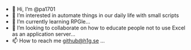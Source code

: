 - 👋 Hi, I’m @pa1701
- 👀 I’m interested in automate things in our daily life with small scripts
- 🌱 I’m currently learning RPGle...
- 💞️ I’m looking to collaborate on how to educate people not to use Excel as an application server...
- 📫 How to reach me github@h1g.se ...

<!---
pa1701/pa1701 is a ✨ special ✨ repository because its `README.md` (this file) appears on your GitHub profile.
You can click the Preview link to take a look at your changes.
--->
